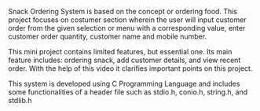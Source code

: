Snack Ordering System is based on the concept or ordering food. This project focuses on costumer section wherein the user will input customer order from the given selection or menu with a corresponding value, enter customer order quantity, customer name and mobile number.

This mini project contains limited features, but essential one. Its main feature includes: ordering snack, add customer details, and view recent  order. With the help of this video it clarifies important points on this project.

This system is developed using C Programming Language and includes some functionalities of a
header file such as stdio.h, conio.h, string.h, and  stdlib.h

